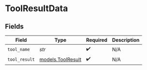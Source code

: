# ToolResultData


## Fields

| Field                                        | Type                                         | Required                                     | Description                                  |
| -------------------------------------------- | -------------------------------------------- | -------------------------------------------- | -------------------------------------------- |
| `tool_name`                                  | *str*                                        | :heavy_check_mark:                           | N/A                                          |
| `tool_result`                                | [models.ToolResult](../models/toolresult.md) | :heavy_check_mark:                           | N/A                                          |